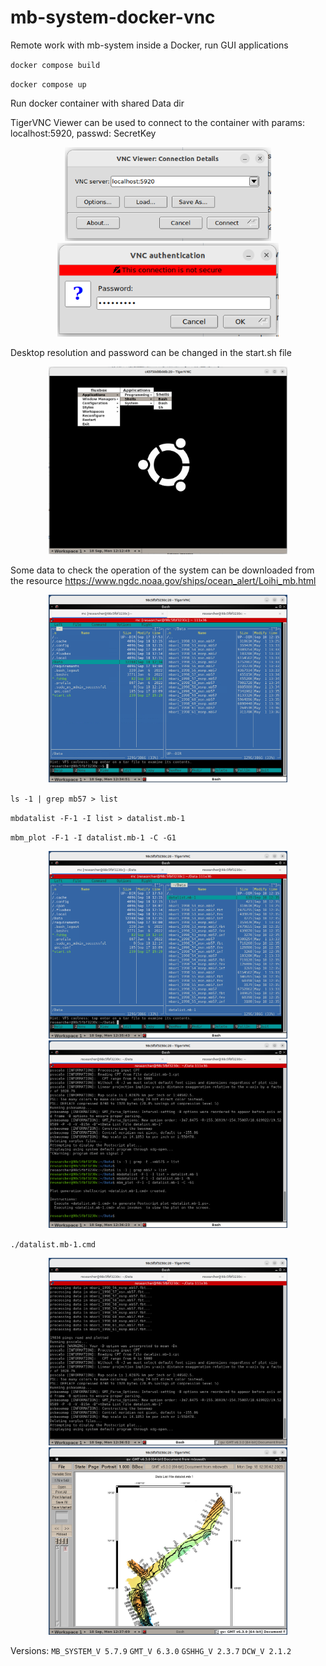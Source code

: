 # mb-system-docker-vnc
Remote work with mb-system inside a Docker, run GUI applications


`docker compose build`

`docker compose up`


Run docker container with shared Data dir

TigerVNC Viewer can be used to connect to the container with params:
localhost:5920, passwd: SecretKey

<p align="center">
  <img src="Imgs/Screenshot_1.png" height="150"/>
  <img src="Imgs/Screenshot_2.png" height="150"/>
</p>

Desktop resolution and password can be changed in the start.sh file

<p align="center">
  <img src="Imgs/Screenshot_4.png" height="300"/>
</p>

Some data to check the operation of the system can be downloaded from the resource
https://www.ngdc.noaa.gov/ships/ocean_alert/Loihi_mb.html

<p align="center">
  <img src="Imgs/Screenshot_5.png" height="300"/>
</p>


`ls -1 | grep mb57 > list`

`mbdatalist -F-1 -I list > datalist.mb-1`

`mbm_plot -F-1 -I datalist.mb-1 -C -G1`

<p align="center">
  <img src="Imgs/Screenshot_6.png" height="300"/>
  <img src="Imgs/Screenshot_7.png" height="300"/>
</p>

`./datalist.mb-1.cmd`

<p align="center">
  <img src="Imgs/Screenshot_8.png" height="300"/>
  <img src="Imgs/Screenshot_9.png" height="300"/>
</p>


Versions:
`MB_SYSTEM_V 5.7.9`
`GMT_V 6.3.0`
`GSHHG_V 2.3.7`
`DCW_V 2.1.2`

